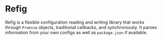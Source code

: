 # Refig
Refig is a flexible configuration reading and writing library that works through `Promise` objects, traditional callbacks, and synchronously.  It parses information from your own configs as well as `package.json` if available.
